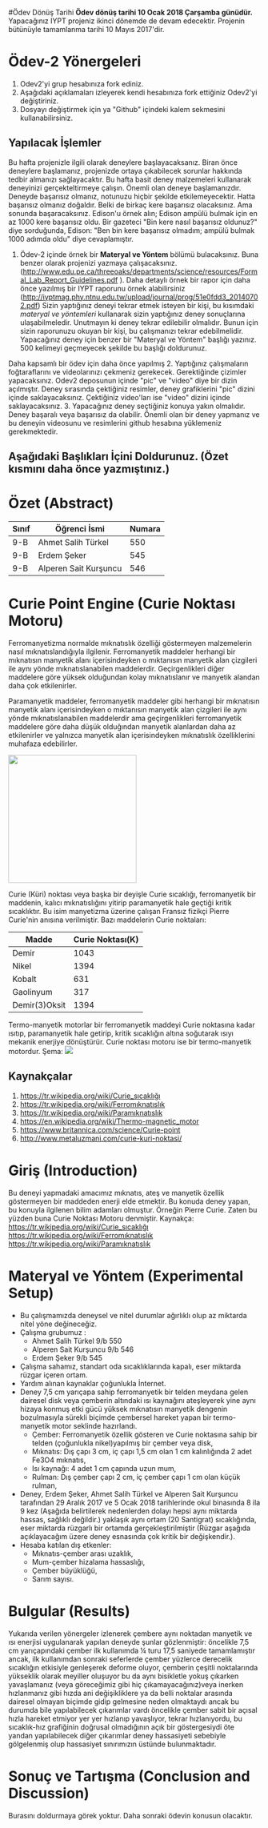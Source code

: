 ﻿#Ödev Dönüş Tarihi
**Ödev dönüş tarihi 10 Ocak 2018 Çarşamba günüdür.** Yapacağınız IYPT projeniz ikinci dönemde de devam edecektir. Projenin bütünüyle tamamlanma tarihi 10 Mayıs 2017'dir. 

# Ödev-2 Yönergeleri 
1. Odev2'yi grup hesabınıza fork ediniz. 
2. Aşağıdaki açıklamaları izleyerek kendi hesabınıza fork ettiğiniz Odev2'yi değiştiriniz. 
3. Dosyayı değiştirmek için ya "Github" içindeki kalem sekmesini kullanabilirsiniz. 

## Yapılacak İşlemler
Bu hafta projenizle ilgili olarak deneylere başlayacaksanız. Biran önce deneylere başlamanız, projenizde ortaya 
çıkabilecek sorunlar hakkında tedbir almanızı sağlayacaktır. Bu hafta basit deney malzemeleri kullanarak deneyinizi
gerçekteltirmeye çalışın. Önemli olan deneye başlamanızdır. Deneyde başarısız olmanız, notunuzu hiçbir şekilde etkilemeyecektir.
Hatta başarısız olmanız doğaldır. Belki de birkaç kere başarısız olacaksınız. Ama sonunda başaracaksınız. Edison'u örnek alın; 
Edison ampülü bulmak için en az 1000 kere başarısız oldu. Bir gazeteci "Bin kere nasıl başarısız oldunuz?" diye sorduğunda, 
Edison: "Ben bin kere başarısız olmadım; ampülü bulmak 1000 adımda oldu" diye cevaplamıştır. 

1. Ödev-2 içinde örnek bir **Materyal ve Yöntem** bölümü bulacaksınız. Buna benzer olarak projenizi yazmaya çalışacaksınız. (http://www.edu.pe.ca/threeoaks/departments/science/resources/Formal_Lab_Report_Guidelines.pdf ). Daha detaylı örnek bir rapor için daha önce yazılmış bir IYPT raporunu örnek alabilirsiniz (http://iyptmag.phy.ntnu.edu.tw/upload/journal/prog/51e0fdd3_20140702.pdf) Sizin yaptığınız deneyi tekrar etmek isteyen bir kişi, bu kısımdaki *materyal ve yöntemleri* kullanarak sizin yaptığınız deney sonuçlarına ulaşabilmeledir. Unutmayın ki deney tekrar edilebilir olmalıdır. Bunun için sizin raporunuzu okuyan bir kişi, bu çalışmanızı tekrar edebilmelidir. Yapacağınız deney için benzer bir "Materyal ve Yöntem" başlığı yazınız. 500 kelimeyi geçmeyecek şekilde bu başlığı doldurunuz. 

Daha kapsamlı bir ödev için daha önce yapılmış 
2. Yaptığınız çalışmaların foğtaraflarını ve videolarınızı çekmeniz gerekecek. Gerektiğinde çizimler yapacaksınız. Odev2 deposunun içinde "pic" ve "video" diye bir dizin açılmıştır. Deney sırasında çektiğiniz resimler, deney grafiklerini "pic" dizini içinde saklayacaksınız. Çektiğiniz video'ları ise "video" dizini içinde saklayacaksınız. 
3. Yapacağınız deney seçtiğiniz konuya yakın olmalıdır. Deney başaralı veya başarısız da olabilir. Önemli olan bir deney yapmanız ve bu deneyin videosunu ve resimlerini github hesabına yüklemeniz gerekmektedir. 

## Aşağıdaki Başlıkları İçini Doldurunuz. (Özet kısmını daha önce yazmıştınız.) 

# **Özet (Abstract)**
Sınıf | Öğrenci İsmi  | Numara
------|----------------|--------
9-B   | Ahmet Salih Türkel | 550
9-B   | Erdem Şeker | 545
9-B   | Alperen Sait Kurşuncu | 546

#  Curie Point Engine (Curie Noktası Motoru)
Ferromanyetizma normalde mıknatıslık özelliği göstermeyen malzemelerin nasıl mıknatıslandığıyla ilgilenir. Ferromanyetik maddeler herhangi bir mıknatısın manyetik alanı içerisindeyken o mıktanısın manyetik alan çizgileri ile aynı yönde mıknatıslanabilen maddelerdir. Geçirgenlikleri diğer maddelere göre yüksek olduğundan kolay mıknatıslanır ve manyetik alandan daha çok etkilenirler. 

Paramanyetik maddeler, ferromanyetik maddeler gibi herhangi bir mıknatısın manyetik alanı içerisindeyken o mıktanısın manyetik alan çizgileri ile aynı yönde mıknatıslanabilen maddelerdir ama geçirgenlikleri ferromanyetik maddelere göre daha düşük olduğından manyetik alanlardan daha az etkilenirler ve yalnızca manyetik alan içerisindeyken mıknatıslık özelliklerini muhafaza edebilirler.

<a title="Manyetizma Çeşitleri"><img width="256" src="https://i.hizliresim.com/9DDBZk.png"/></a>

Curie (Küri) noktası veya başka bir deyişle Curie sıcaklığı, ferromanyetik bir maddenin, kalıcı mıknatıslığını yitirip paramanyetik hale geçtiği kritik sıcaklıktır. Bu isim manyetizma üzerine çalışan Fransız fizikçi Pierre Curie'nin anısına verilmiştir. Bazı maddelerin Curie noktaları:

Madde | Curie Noktası(K)  |
------|----------------|
Demir   | 1043 |
Nikel   | 1394 |
Kobalt   | 631 |
Gaolinyum   | 317 |
Demir(3)Oksit   | 1394 |

Termo-manyetik motorlar bir ferromanyetik maddeyi Curie noktasına kadar ısıtıp, paramanyetik hale getirip, kritik sıcaklığın altına soğutarak ısıyı mekanik enerjiye dönüştürür. Curie noktası motoru ise bir termo-manyetik motordur. Şema:
<a title="Curie motoru şeması"><img width="" src="http://1.bp.blogspot.com/_Fr8044ToyQs/TTCAvu6ORlI/AAAAAAAAAF0/Acyi-QzaUmE/s1600/CURIE+EFFECT+HEAT+ENGINE.png"/></a>
## **Kaynakçalar** 
1.  https://tr.wikipedia.org/wiki/Curie_sıcaklığı
2. https://tr.wikipedia.org/wiki/Ferromıknatıslık
3. https://tr.wikipedia.org/wiki/Paramıknatıslık
4. https://en.wikipedia.org/wiki/Thermo-magnetic_motor
5. https://www.britannica.com/science/Curie-point 
6. http://www.metaluzmani.com/curie-kuri-noktasi/

# Giriş (Introduction)
Bu deneyi yapmadaki amacımız mıknatıs, ateş ve manyetik özellik göstermeyen bir maddeden enerji elde etmektir. Bu konuda deney yapan, bu konuyla ilgilenen bilim adamları olmuştur. Örneğin Pierre Curie. Zaten bu yüzden buna Curie Noktası Motoru denmiştir. 
Kaynakça:
https://tr.wikipedia.org/wiki/Curie_sıcaklığı	
https://tr.wikipedia.org/wiki/Ferromıknatıslık	
https://tr.wikipedia.org/wiki/Paramıknatıslık
# Materyal ve Yöntem (Experimental Setup)

 - 	Bu çalışmamızda deneysel ve nitel durumlar ağırlıklı olup az miktarda nitel yöne değineceğiz.
 - 	Çalışma grubumuz : 
	 - Ahmet Salih Türkel 9/b 550
	 - Alperen Sait Kurşuncu 9/b 546 
	 - Erdem Şeker 9/b 545
 - Çalışma sahamız, standart oda sıcaklıklarında kapalı, eser miktarda rüzgar içeren ortam. 
 - Yardım alınan kaynaklar çoğunlukla İnternet.
 - Deney 7,5 cm yarıçapa sahip ferromanyetik bir telden meydana gelen dairesel disk veya çemberin altındaki ısı kaynağını ateşleyerek yine aynı hizaya konmuş etki gücü yüksek mıknatısın manyetik dengenin bozulmasıyla sürekli biçimde çembersel hareket yapan bir termo-manyetik motor seklinde hazırlandı.
	 - Çember: Ferromanyetik özellik gösteren ve Curie noktasına sahip bir telden (çoğunlukla nikel)yapılmış bir çember veya disk,
	 - Mıknatıs: Dış çapı 3 cm, iç çapı 1,5 cm olan 1 cm kalınlığında 2 adet Fe3O4 mıknatıs,
	 - Isı kaynağı: 4 adet 1 cm çapında uzun mum,
	 - Rulman: Dış çember çapı 2 cm, iç çember çapı 1 cm olan küçük rulman,
 - Deney, Erdem Şeker, Ahmet Salih Türkel ve Alperen Sait Kurşuncu tarafından 29 Aralık 2017 ve 5 Ocak 2018 tarihlerinde okul binasında 8 ila 9 kez (Aşağıda belirtilerek nedenlerden dolayı hepsi aynı miktarda hassas, sağlıklı değildir.) yaklaşık aynı ortam (20 Santigrat) sıcaklığında, eser miktarda rüzgarlı bir ortamda gerçekleştirilmiştir (Rüzgar aşağıda açıklayacağım üzere deney esnasında çok kritik bir değişkendir.).
 - Hesaba katılan dış etkenler:
	 - Mıknatıs-çember arası uzaklık,
	 - Mum-çember hizalama hassaslığı,
	 - Çember büyüklüğü,
	 - Sarım sayısı.


		
# Bulgular (Results)
Yukarıda verilen yönergeler izlenerek çembere aynı noktadan manyetik ve ısı enerjisi uygulanarak yapılan deneyde şunlar gözlenmiştir: öncelikle 7,5 cm yarıçapındaki çember ilk kullanımda ¼ turu 17,5 saniyede tamamlamıştır ancak, ilk kullanımdan sonraki seferlerde çember yüzlerce derecelik sıcaklığın etkisiyle genleşerek deforme oluyor, çemberin çeşitli noktalarında yükseklik olarak meyiller oluşuyor bu da aynı bisikletle yokuş çıkarken yavaşlamanız (veya göreceğimiz gibi hiç çıkamayacağınız)veya inerken hızlanmanız gibi hızda ani değişikliklere ya da belli noktalar arasında dairesel olmayan biçimde gidip gelmesine neden olmaktaydı ancak bu durumda bile yapılabilecek çıkarımlar vardı öncelikle çember sabit bir açısal hızla hareket etmiyor yer yer hızlanıp yavaşlıyor, tekrar hızlanıyordu, bu sıcaklık-hız grafiğinin doğrusal olmadığının açık bir göstergesiydi öte yandan yapılabilecek diğer çıkarımlar deney hassasiyeti sebebiyle gölgelenmiş olup hassasiyet sınırımızın üstünde bulunmaktadır.


# Sonuç ve Tartışma (Conclusion and Discussion) 
Burasını doldurmaya görek yoktur. Daha sonraki ödevin konusun olacaktır. 


